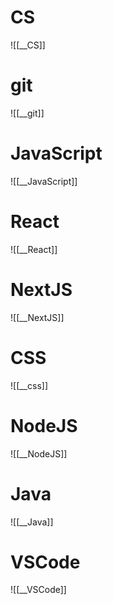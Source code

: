 
# CS
![[__CS]]

# git
![[__git]]

# JavaScript
![[__JavaScript]]

# React
![[__React]]

# NextJS
![[__NextJS]]

# CSS
![[__css]]

# NodeJS
![[__NodeJS]]

# Java
![[__Java]]

# VSCode
![[__VSCode]]